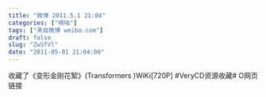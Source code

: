 ```yaml
---
title: "微博 2011.5.1 21:04"
categories: ["嘀咕"]
tags: ["来自微博 weibo.com"]
draft: false
slug: "ZwSfVl"
date: "2011-05-01 21:04:00"
---
```


<p>收藏了《变形金刚花絮》(Transformers )WiKi[720P] #VeryCD资源收藏# O网页链接 ​​​​</p>
